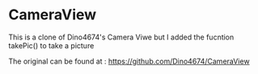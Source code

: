 CameraView
==========

This is a clone of Dino4674's Camera Viwe but I added the fucntion takePic() to take a picture

The original can be found at : https://github.com/Dino4674/CameraView

